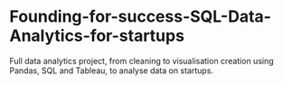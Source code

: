 # Founding-for-success-SQL-Data-Analytics-for-startups
Full data analytics project, from cleaning to visualisation creation using Pandas, SQL and Tableau, to analyse data on startups. 
